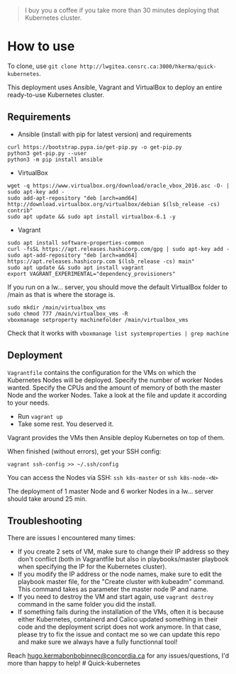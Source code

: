 > I buy you a coffee if you take more than 30 minutes deploying that Kubernetes cluster. 

# How to use

To clone, use `git clone http://lwgitea.consrc.ca:3000/hkerma/quick-kubernetes`.

This deployment uses Ansible, Vagrant and VirtualBox to deploy an entire ready-to-use Kubernetes cluster.

## Requirements

- Ansible (install with pip for latest version) and requirements
```
curl https://bootstrap.pypa.io/get-pip.py -o get-pip.py
python3 get-pip.py --user
python3 -m pip install ansible
```
- VirtualBox
```
wget -q https://www.virtualbox.org/download/oracle_vbox_2016.asc -O- | sudo apt-key add -
sudo add-apt-repository "deb [arch=amd64] http://download.virtualbox.org/virtualbox/debian $(lsb_release -cs) contrib"
sudo apt update && sudo apt install virtualbox-6.1 -y
```
- Vagrant
```
sudo apt install software-properties-common
curl -fsSL https://apt.releases.hashicorp.com/gpg | sudo apt-key add -
sudo apt-add-repository "deb [arch=amd64] https://apt.releases.hashicorp.com $(lsb_release -cs) main"
sudo apt update && sudo apt install vagrant
export VAGRANT_EXPERIMENTAL="dependency_provisioners"
```

If you run on a lw... server, you should move the default VirtualBox folder to /main as that is where the storage is.
```
sudo mkdir /main/virtualbox_vms
sudo chmod 777 /main/virtualbox_vms -R
vboxmanage setproperty machinefolder /main/virtualbox_vms
```

Check that it works with `vboxmanage list systemproperties | grep machine`

## Deployment

`Vagrantfile` contains the configuration for the VMs on which the Kubernetes Nodes will be deployed. Specify the number of worker Nodes wanted. Specify the CPUs and the amount of memory of both the master Node and the worker Nodes.
Take a look at the file and update it according to your needs.

- Run `vagrant up`
- Take some rest. You deserved it.

Vagrant provides the VMs then Ansible deploy Kubernetes on top of them.

When finished (without errors), get your SSH config:
```
vagrant ssh-config >> ~/.ssh/config
```
You can access the Nodes via SSH: `ssh k8s-master` or `ssh k8s-node-<N>`

The deployment of 1 master Node and 6 worker Nodes in a lw... server should take around 25 min.

## Troubleshooting

There are issues I encountered many times:
- If you create 2 sets of VM, make sure to change their IP address so they don't conflict (both in Vagrantfile but also in playbooks/master playbook when specifying the IP for the Kubernetes cluster).
- If you modify the IP address or the node names, make sure to edit the playbook master file, for the "Create cluster with kubeadm" command. This command takes as parameter the master node IP and name.
- If you need to destroy the VM and start again, use `vagrant destroy` command in the same folder you did the install.
- If something fails during the installation of the VMs, often it is because either Kubernetes, containerd and Calico updated something in their code and the deployment script does not work anymore. In that case, please try to fix the issue and contact me so we can update this repo and make sure we always have a fully functionnal tool!


Reach hugo.kermabonbobinnec@concordia.ca for any issues/questions, I'd more than happy to help!
#   Q u i c k - k u b e r n e t e s 
 
 
